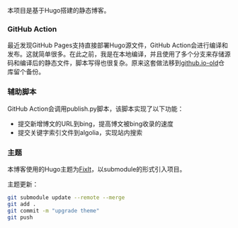 本项目是基于Hugo搭建的静态博客。

### GitHub Action
最近发现GitHub Pages支持直接部署Hugo源文件，GitHub Action会进行编译和发布。这就简单很多。在此之前，我是在本地编译，并且使用了多个分支来存储源码和编译后的静态文件，脚本写得也很复杂。原来这套做法移到[github.io-old](https://github.com/whuwangyong/github.io-old)仓库留个备份。

### 辅助脚本
GitHub Action会调用publish.py脚本，该脚本实现了以下功能：
- 提交新增博文的URL到bing，提高博文被bing收录的速度
- 提交关键字索引文件到algolia，实现站内搜索

### 主题
本博客使用的Hugo主题为[FixIt](https://github.com/hugo-fixit/FixIt)，以submodule的形式引入项目。

主题更新：
```bash
git submodule update --remote --merge
git add .
git commit -m "upgrade theme"
git push
```